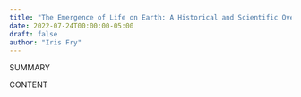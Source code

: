 ```yaml
---
title: "The Emergence of Life on Earth: A Historical and Scientific Overview"
date: 2022-07-24T00:00:00-05:00
draft: false
author: "Iris Fry"
---
```


SUMMARY

<!--more-->

CONTENT